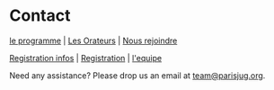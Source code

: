 # Contact

[le programme](schedule.html) | [Les Orateurs](speakers.html) | [Nous rejoindre](lieu.html)
 
[Registration infos](registrationinfo.html) | [Registration](todo.html) | [l'equipe](the-team.html)

Need any assistance? Please drop us an email at [team@parisjug.org](mailto:team@parisjug.org).